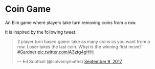 # Coin Game
An Elm game where players take turn removing coins from a row.

It is inspired by the following tweet.

<blockquote class="twitter-tweet" data-lang="en"><p lang="en" dir="ltr">2 player turn based game: take as many coins as you want from a row. Loser takes the last coin. What is the winning first move? <a href="https://twitter.com/hashtag/Gardner?src=hash">#Gardner</a> <a href="https://t.co/A3ztg4gHHi">pic.twitter.com/A3ztg4gHHi</a></p>&mdash; Ed Southall (@solvemymaths) <a href="https://twitter.com/solvemymaths/status/906398613378564096">September 9, 2017</a></blockquote>
